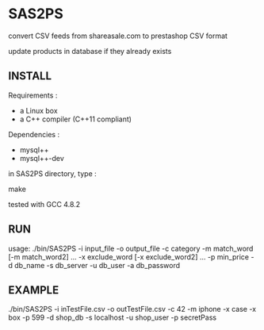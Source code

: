 # SAS2PS
convert CSV feeds from shareasale.com to prestashop CSV format

update products in database if they already exists

INSTALL
-------
Requirements :
- a Linux box
- a C++ compiler (C++11 compliant)

Dependencies :
- mysql++
- mysql++-dev

in SAS2PS directory, type :

make

tested with GCC 4.8.2

RUN
---
usage: ./bin/SAS2PS -i input_file -o output_file -c category -m match_word [-m match_word2] ... -x exclude_word [-x exclude_word2] ... -p min_price -d db_name -s db_server -u db_user -a db_password

EXAMPLE
-------
./bin/SAS2PS -i inTestFile.csv -o outTestFile.csv -c 42 -m iphone -x case -x box -p 599 -d shop_db -s localhost -u shop_user -p secretPass

